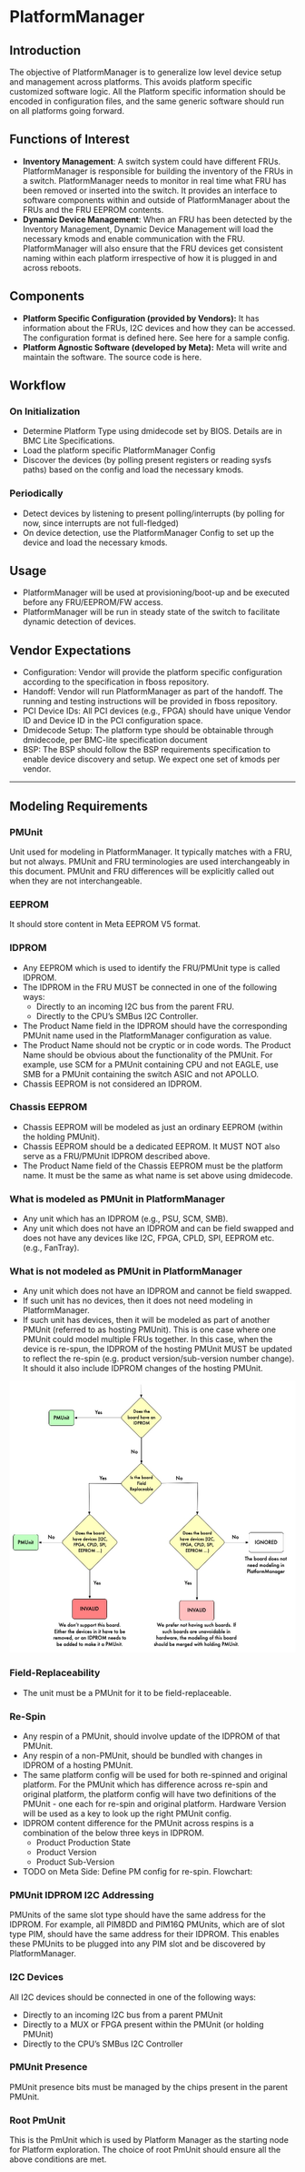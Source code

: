 # PlatformManager

## Introduction

The objective of PlatformManager is to generalize low level device setup and
management across platforms. This avoids platform specific customized software
logic. All the Platform specific information should be encoded in configuration
files, and the same generic software should run on all platforms going forward.

## Functions of Interest

- **Inventory Management**: A switch system could have different FRUs.
  PlatformManager is responsible for building the inventory of the FRUs in a
  switch. PlatformManager needs to monitor in real time what FRU has been
  removed or inserted into the switch. It provides an interface to software
  components within and outside of PlatformManager about the FRUs and the FRU
  EEPROM contents.
- **Dynamic Device Management**: When an FRU has been detected by the Inventory
  Management, Dynamic Device Management will load the necessary kmods and enable
  communication with the FRU. PlatformManager will also ensure that the FRU
  devices get consistent naming within each platform irrespective of how it is
  plugged in and across reboots.

## Components

- **Platform Specific Configuration (provided by Vendors):** It has information
  about the FRUs, I2C devices and how they can be accessed. The configuration
  format is defined here. See here for a sample config.
- **Platform Agnostic Software (developed by Meta):** Meta will write and
  maintain the software. The source code is here.

## Workflow

### On Initialization

- Determine Platform Type using dmidecode set by BIOS. Details are in BMC Lite
  Specifications.
- Load the platform specific PlatformManager Config
- Discover the devices (by polling present registers or reading sysfs paths)
  based on the config and load the necessary kmods.

### Periodically

- Detect devices by listening to present polling/interrupts (by polling for now,
  since interrupts are not full-fledged)
- On device detection, use the PlatformManager Config to set up the device and
  load the necessary kmods.

## Usage

- PlatformManager will be used at provisioning/boot-up and be executed before
  any FRU/EEPROM/FW access.
- PlatformManager will be run in steady state of the switch to facilitate
  dynamic detection of devices.

## Vendor Expectations

- Configuration: Vendor will provide the platform specific configuration
  according to the specification in fboss repository.
- Handoff: Vendor will run PlatformManager as part of the handoff. The running
  and testing instructions will be provided in fboss repository.
- PCI Device IDs: All PCI devices (e.g., FPGA) should have unique Vendor ID and
  Device ID in the PCI configuration space.
- Dmidecode Setup: The platform type should be obtainable through dmidecode, per
  BMC-lite specification document
- BSP: The BSP should follow the BSP requirements specification to enable device
  discovery and setup. We expect one set of kmods per vendor.

---

## Modeling Requirements

### PMUnit

Unit used for modeling in PlatformManager. It typically matches with a FRU, but
not always. PMUnit and FRU terminologies are used interchangeably in this
document. PMUnit and FRU differences will be explicitly called out when they are
not interchangeable.

### EEPROM

It should store content in Meta EEPROM V5 format.

### IDPROM

- Any EEPROM which is used to identify the FRU/PMUnit type is called IDPROM.
- The IDPROM in the FRU MUST be connected in one of the following ways:
  - Directly to an incoming I2C bus from the parent FRU.
  - Directly to the CPU’s SMBus I2C Controller.
- The Product Name field in the IDPROM should have the corresponding PMUnit name
  used in the PlatformManager configuration as value.
- The Product Name should not be cryptic or in code words. The Product Name
  should be obvious about the functionality of the PMUnit. For example, use SCM
  for a PMUnit containing CPU and not EAGLE, use SMB for a PMUnit containing the
  switch ASIC and not APOLLO.
- Chassis EEPROM is not considered an IDPROM.

### Chassis EEPROM

- Chassis EEPROM will be modeled as just an ordinary EEPROM (within the holding
  PMUnit).
- Chassis EEPROM should be a dedicated EEPROM. It MUST NOT also serve as a
  FRU/PMUnit IDPROM described above.
- The Product Name field of the Chassis EEPROM must be the platform name. It
  must be the same as what name is set above using dmidecode.

### What is modeled as PMUnit in PlatformManager

- Any unit which has an IDPROM (e.g., PSU, SCM, SMB).
- Any unit which does not have an IDPROM and can be field swapped and does not
  have any devices like I2C, FPGA, CPLD, SPI, EEPROM etc. (e.g., FanTray).

### What is not modeled as PMUnit in PlatformManager

- Any unit which does not have an IDPROM and cannot be field swapped.
- If such unit has no devices, then it does not need modeling in
  PlatformManager.
- If such unit has devices, then it will be modeled as part of another PMUnit
  (referred to as hosting PMUnit). This is one case where one PMUnit could model
  multiple FRUs together. In this case, when the device is re-spun, the IDPROM
  of the hosting PMUnit MUST be updated to reflect the re-spin (e.g. product
  version/sub-version number change). It should it also include IDPROM changes
  of the hosting PMUnit.

![drawing](./platform_manager_flowchart.jpg)

### Field-Replaceability

- The unit must be a PMUnit for it to be field-replaceable.

### Re-Spin

- Any respin of a PMUnit, should involve update of the IDPROM of that PMUnit.
- Any respin of a non-PMUnit, should be bundled with changes in IDPROM of a
  hosting PMUnit.
- The same platform config will be used for both re-spinned and original
  platform. For the PMUnit which has difference across re-spin and original
  platform, the platform config will have two definitions of the PMUnit - one
  each for re-spin and original platform. Hardware Version will be used as a key
  to look up the right PMUnit config.
- IDPROM content difference for the PMUnit across respins is a combination of
  the below three keys in IDPROM.
  - Product Production State
  - Product Version
  - Product Sub-Version
- TODO on Meta Side: Define PM config for re-spin. Flowchart:

### PMUnit IDPROM I2C Addressing

PMUnits of the same slot type should have the same address for the IDPROM. For
example, all PIM8DD and PIM16Q PMUnits, which are of slot type PIM, should have
the same address for their IDPROM. This enables these PMUnits to be plugged into
any PIM slot and be discovered by PlatformManager.

### I2C Devices

All I2C devices should be connected in one of the following ways:

- Directly to an incoming I2C bus from a parent PMUnit
- Directly to a MUX or FPGA present within the PMUnit (or holding PMUnit)
- Directly to the CPU’s SMBus I2C Controller

### PMUnit Presence

PMUnit presence bits must be managed by the chips present in the parent PMUnit.

### Root PmUnit

This is the PmUnit which is used by Platform Manager as the starting node for
Platform exploration. The choice of root PmUnit should ensure all the above
conditions are met.
